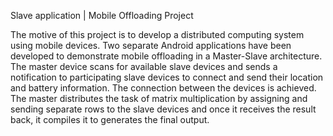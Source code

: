 Slave application | Mobile Offloading Project 

The motive of this project is to develop a distributed computing system using mobile devices. Two separate Android applications have been developed to demonstrate mobile offloading in a Master-Slave architecture. The master device scans for available slave devices and sends a notification to participating slave devices to connect and send their location and battery information. The connection between the devices is achieved. The master distributes the task of matrix multiplication by assigning and sending separate rows to the slave devices and once it receives the result back, it compiles it to generates the final output.
